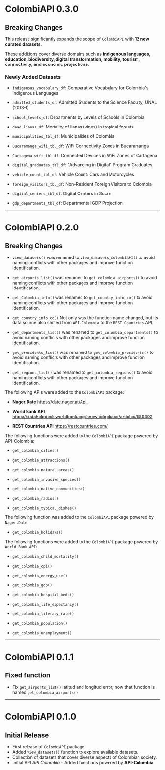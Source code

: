 # ColombiAPI 0.3.0

## Breaking Changes

This release significantly expands the scope of `ColombiAPI` with **12 new curated datasets**.  

These additions cover diverse domains such as **indigenous languages, education, biodiversity, digital transformation, mobility, tourism, connectivity, and economic projections**.  

### Newly Added Datasets

- `indigenous_vocabulary_df`: Comparative Vocabulary for Colombia's Indigenous Languages  

- `admitted_students_df`: Admitted Students to the Science Faculty, UNAL (2013-I)  

- `school_levels_df`: Departments by Levels of Schools in Colombia  

- `dead_lianas_df`: Mortality of lianas (vines) in tropical forests 

- `municipalities_tbl_df`: Municipalities of Colombia 

- `Bucaramanga_wifi_tbl_df`: WiFi Connectivity Zones in Bucaramanga 

- `Cartagena_wifi_tbl_df`: Connected Devices in WiFi Zones of Cartagena 

- `digital_graduates_tbl_df`: "Advancing in Digital" Program Graduates 

- `vehicle_count_tbl_df`: Vehicle Count: Cars and Motorcycles    

- `foreign_visitors_tbl_df`: Non-Resident Foreign Visitors to Colombia 

- `digital_centers_tbl_df`: Digital Centers in Sucre 

- `gdp_departments_tbl_df`: Departmental GDP Projection   


---

# ColombiAPI 0.2.0

## Breaking Changes

- `view_datasets()` was renamed to `view_datasets_ColombiAPI()` to avoid naming conflicts with other packages and improve function identification.

- `get_airports_list()` was renamed to  `get_colombia_airports()` to avoid naming conflicts with other packages and improve function identification.

- `get_Colombia_info()` was renamed to `get_country_info_co()` to avoid naming conflicts with other packages and improve function identification.

- `get_country_info_co()` Not only was the function name changed, but its data source also shifted from `API-Colombia` to the `REST Countries` API.

- `get_departments_list()` was renamed to  `get_colombia_departments()` to avoid naming conflicts with other packages and improve function identification.

- `get_presidents_list()` was renamed to `get_colombia_presidents()` to avoid naming conflicts with other packages and improve function identification.

- `get_regions_list()` was renamed to `get_colombia_regions()` to avoid naming conflicts with other packages and improve function identification.


The following APIs were added to the `ColombiAPI` package:

- **Nager.Date** <https://date.nager.at/Api>.

- **World Bank API** <https://datahelpdesk.worldbank.org/knowledgebase/articles/889392>

- **REST Countries API** <https://restcountries.com/>


The following functions were added to the `ColombiAPI` package powered by API-Colombia:

- `get_colombia_cities()` 

- `get_colombia_attractions()` 

- `get_colombia_natural_areas()` 

- `get_colombia_invasive_species()` 

- `get_colombia_native_communities()` 

- `get_colombia_radios()` 

- `get_colombia_typical_dishes()` 


The following function was added to the `ColombiAPI` package powered by `Nager.Date`:

- `get_colombia_holidays()`


The following functions were added to the `ColombiAPI` package powered by `World Bank API`:

- `get_colombia_child_mortality()`

- `get_colombia_cpi()`

- `get_colombia_energy_use()`

- `get_colombia_gdp()`

- `get_colombia_hospital_beds()`

- `get_colombia_life_expectancy()`

- `get_colombia_literacy_rate()`

- `get_colombia_population()`

- `get_colombia_unemployment()`

---

# ColombiAPI 0.1.1

## Fixed function

- Fix `get_airports_list()` latitud and longitud error, now that function is named `get_colombia_airports()`

---

# ColombiAPI 0.1.0

## Initial Release

- First release of `ColombiAPI` package.
- Added `view_datasets()` function to explore available datasets.
- Collection of datasets that cover diverse aspects of Colombian society.
- Initial API *API Colombia* – Added functions powered by **API-Colombia**
